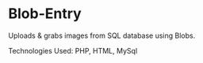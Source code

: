 # Blob-Entry
Uploads &amp; grabs images from SQL database using Blobs.

Technologies Used: PHP, HTML, MySql
